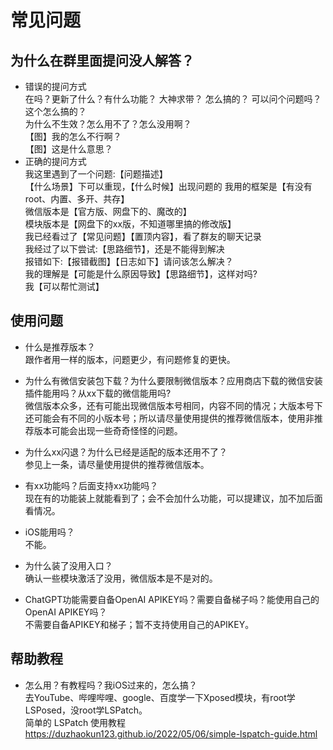 # 常见问题

## 为什么在群里面提问没人解答？  

- 错误的提问方式  
在吗？更新了什么？有什么功能？
大神求带？ 怎么搞的？
可以问个问题吗？这个怎么搞的？  
为什么不生效？怎么用不了？怎么没用啊？  
【图】我的怎么不行啊？  
【图】这是什么意思？  
- 正确的提问方式  
我这里遇到了一个问题:【问题描述】  
【什么场景】下可以重现，【什么时候】出现问题的
我用的框架是【有没有root、内置、多开、共存】  
微信版本是【官方版、网盘下的、魔改的】  
模块版本是【网盘下的xx版，不知道哪里搞的修改版】  
我已经看过了【常见问题】【置顶内容】，看了群友的聊天记录  
我经过了以下尝试:【思路细节】，还是不能得到解决  
报错如下:【报错截图】【日志如下】请问该怎么解决？  
我的理解是【可能是什么原因导致】【思路细节】，这样对吗?  
我【可以帮忙测试】
  
## 使用问题  

- 什么是推荐版本？  
跟作者用一样的版本，问题更少，有问题修复的更快。

- 为什么有微信安装包下载？为什么要限制微信版本？应用商店下载的微信安装插件能用吗？从xx下载的微信能用吗?  
微信版本众多，还有可能出现微信版本号相同，内容不同的情况；大版本号下还可能会有不同的小版本号；所以请尽量使用提供的推荐微信版本，使用非推荐版本可能会出现一些奇奇怪怪的问题。

- 为什么xx闪退？为什么已经是适配的版本还用不了？  
参见上一条，请尽量使用提供的推荐微信版本。  

- 有xx功能吗？后面支持xx功能吗？  
现在有的功能装上就能看到了；会不会加什么功能，可以提建议，加不加后面看情况。  

- iOS能用吗？  
不能。

- 为什么装了没用入口？  
确认一些模块激活了没用，微信版本是不是对的。  

- ChatGPT功能需要自备OpenAI APIKEY吗？需要自备梯子吗？能使用自己的OpenAI APIKEY吗？  
不需要自备APIKEY和梯子；暂不支持使用自己的APIKEY。  

## 帮助教程  

- 怎么用？有教程吗？我iOS过来的，怎么搞？  
去YouTube、哔哩哔哩、google、百度学一下Xposed模块，有root学LSPosed，没root学LSPatch。  
简单的 LSPatch 使用教程
https://duzhaokun123.github.io/2022/05/06/simple-lspatch-guide.html   
